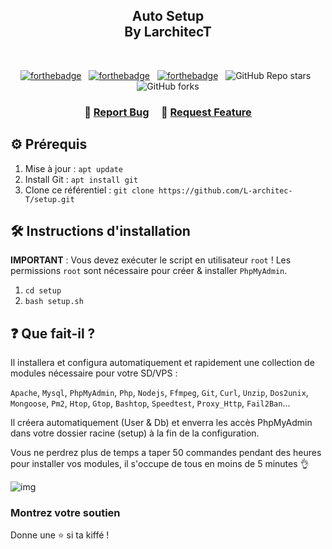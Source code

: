 <h2 align="center">
  Auto Setup<br/>
  <a hreh="larchitect.cf">By LarchitecT</a>
</h2>

<br/>

<center>

[![forthebadge](https://forthebadge.com/images/badges/built-with-love.svg)](https://forthebadge.com) &nbsp;
[![forthebadge](https://forthebadge.com/images/badges/made-with-javascript.svg)](https://forthebadge.com) &nbsp;
[![forthebadge](https://forthebadge.com/images/badges/open-source.svg)](https://forthebadge.com) &nbsp;
![GitHub Repo stars](https://img.shields.io/github/stars/L-architec-T/setup?color=red&logo=github&style=for-the-badge) &nbsp;
![GitHub forks](https://img.shields.io/github/forks/L-architec-T/setup?color=red&logo=github&style=for-the-badge)

</center>

<h3 align="center">
    🔹
    <a href="https://github.com/L-architec-T/setup/issues">Report Bug</a> &nbsp; &nbsp;
    🔹
    <a href="https://github.com/L-architec-T/setup/issues">Request Feature</a>
</h3>

## ⚙️ Prérequis

1. Mise à jour : `apt update`
2. Install Git : `apt install git`
3. Clone ce référentiel : `git clone https://github.com/L-architec-T/setup.git`

## 🛠 Instructions d'installation

**IMPORTANT** : Vous devez exécuter le script en utilisateur `root` !
Les permissions `root` sont nécessaire pour créer & installer `PhpMyAdmin`.

1. `cd setup`
2. `bash setup.sh`

## ❓ Que fait-il ?

Il installera et configura automatiquement et rapidement une collection de modules nécessaire pour votre SD/VPS :

`Apache`, `Mysql`, `PhpMyAdmin`, `Php`, `Nodejs`, `Ffmpeg`, `Git`, `Curl`, `Unzip`, `Dos2unix`, `Mongoose`, `Pm2`, `Htop`, `Gtop`, `Bashtop`, `Speedtest`, `Proxy_Http`, `Fail2Ban`...

Il créera automatiquement (User & Db) et enverra les accès PhpMyAdmin dans votre dossier racine (setup) à la fin de la configuration.

Vous ne perdrez plus de temps a taper 50 commandes pendant des heures pour installer vos modules, il s'occupe de tous en moins de 5 minutes 👌

![img](https://cdn.discordapp.com/attachments/838924126894293072/840921910702899220/Point_Blur_May092021_140227.jpg)

### Montrez votre soutien

Donne une ⭐ si ta kiffé !

